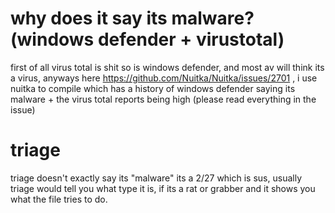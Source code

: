 # why does it say its malware? (windows defender + virustotal)
first of all virus total is shit so is windows defender, and most av will think its a virus, anyways here
https://github.com/Nuitka/Nuitka/issues/2701 , i use nuitka to compile which has a history of windows defender saying its malware + the virus total reports being high (please read everything in the issue)

# triage
triage doesn't exactly say its "malware" its a 2/27 which is sus, usually triage would tell you what type it is, if its a rat or grabber and it shows you what the file tries to do.
